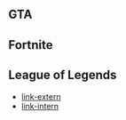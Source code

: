 ## GTA
## Fortnite
## League of Legends

* [link-extern](https://fabricegeib.com)
* [link-intern](/docs/gta)